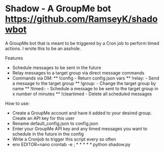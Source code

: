 Shadow - A GroupMe bot
https://github.com/RamseyK/shadowbot
=======

A GroupMe bot that is meant to be triggered by a Cron job to perform timed actions.
I wrote this to be an asshole.

Features
* Schedule messages to be sent in the future
* Relay messages to a target group via direct message commands
* Commands via DM:
** !config - Return config.json vars
** !relay:<msg> - Send a message to the target group
** !group:<group name> - Change the target group by name
** !timed:<mins>:<msg> - Schedule a message to be sent to the target group in x number of minutes
** !cleartimed - Delete all scheduled messages


How to use:
* Create a GroupMe account and have it added to your desired group. Create an API key for this user
* Rename default_config.json to config.json
* Enter your GroupMe API key and any timed messages you want to schedule in the future in the config
* Write a Cronjob to trigger this script every so often
* env EDITOR=nano crontab -e ; * * * * * python shadow.py

